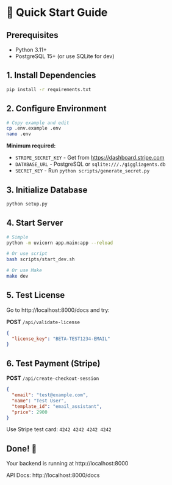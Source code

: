 # 🚀 Quick Start Guide

## Prerequisites

- Python 3.11+
- PostgreSQL 15+ (or use SQLite for dev)

## 1. Install Dependencies

```bash
pip install -r requirements.txt
```

## 2. Configure Environment

```bash
# Copy example and edit
cp .env.example .env
nano .env
```

**Minimum required:**

- `STRIPE_SECRET_KEY` - Get from https://dashboard.stripe.com
- `DATABASE_URL` - PostgreSQL or `sqlite:///./giggliagents.db`
- `SECRET_KEY` - Run `python scripts/generate_secret.py`

## 3. Initialize Database

```bash
python setup.py
```

## 4. Start Server

```bash
# Simple
python -m uvicorn app.main:app --reload

# Or use script
bash scripts/start_dev.sh

# Or use Make
make dev
```

## 5. Test License

Go to http://localhost:8000/docs and try:

**POST** `/api/validate-license`

```json
{
  "license_key": "BETA-TEST1234-EMAIL"
}
```

## 6. Test Payment (Stripe)

**POST** `/api/create-checkout-session`

```json
{
  "email": "test@example.com",
  "name": "Test User",
  "template_id": "email_assistant",
  "price": 2900
}
```

Use Stripe test card: `4242 4242 4242 4242`

## Done! 🎉

Your backend is running at http://localhost:8000

API Docs: http://localhost:8000/docs
